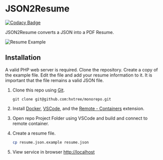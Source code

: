 # JSON2Resume

[![Codacy Badge](https://api.codacy.com/project/badge/Grade/d96205a06e2a45838b782cc23b07ea95)](https://app.codacy.com/manual/hxtree/JSON2Resume?utm_source=github.com&utm_medium=referral&utm_content=hxtree/JSON2Resume&utm_campaign=Badge_Grade_Dashboard)

JSON2Resume converts a JSON into a PDF Resume.

![Resume Example](/docs/images.png "Screenshot")

## Installation

A valid PHP web server is required. Clone the repository. Create a copy of the example file. Edit the file and add your resume information to it. It is important that the file remains a valid JSON file.


1. Clone this repo using [Git](https://git-scm.com/downloads).
    ```
    git clone git@github.com:hxtree/monorepo.git
    ```

2. Install [Docker](https://docs.docker.com/get-docker/), [VSCode](https://code.visualstudio.com/), and the [Remote - Containers](https://code.visualstudio.com/docs/remote/containers-tutorial) extension.

3. Open repo Project Folder using VSCode and build and connect to remote container.

4. Create a resume file.
    ```bash
    cp resume.json.example resume.json
    ```

5. View service in browser [http://localhost](http://localhost)